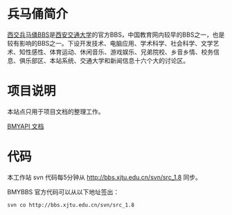 # 兵马俑简介 #
[西交兵马俑BBS](http://bbs.xjtu.edu.cn)是[西安交通大学](http://www.xjtu.edu.cn)的官方BBS，中国教育网内较早的BBS之一，也是较有影响的BBS之一。下设开发技术、电脑应用、学术科学、社会科学、文学艺术、知性感性、体育运动、休闲音乐、游戏娱乐、兄弟院校、乡音乡情、校务信息、俱乐部区、本站系统、交通大学和新闻信息十六个大的讨论区。

# 项目说明 #
本站点只用于项目文档的整理工作。

[BMYAPI 文档](BMYAPI.md)

# 代码 #
本工作站 svn 代码每5分钟从 http://bbs.xjtu.edu.cn/svn/src_1.8 同步。

BMYBBS 官方代码可以从以下地址签出：

`svn co http://bbs.xjtu.edu.cn/svn/src_1.8`